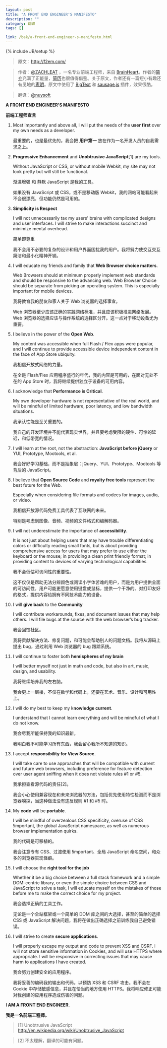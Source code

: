 ```yaml
---
layout: post
title: "A FRONT END ENGINEER'S MANIFESTO"
description: ""
category: 翻译
tags: []

link: /bak/a-front-end-engineer-s-manifesto.html
---
```

{% include JB/setup %}

> 原文：<http://f2em.com/>

> 作者：[@ZACHLEAT](http://twitter.com/zachleat/) ，一名专业前端工程师，来自 [BrainHeart](http://www.brainheart.com/)。作者的[简介](http://www.zachleat.com/web/about-me/)充满了正能量，[简历](http://www.zachleat.com/r%C3%A9sum%C3%A9/)也很值得借鉴。关于原文，作者还有一篇短小有趣还有见地的[声明](http://www.zachleat.com/web/manifesto/)。原文中使用了 [BigText](http://www.zachleat.com/web/bigtext-makes-text-big/) 和 [sausage.js](http://christophercliff.github.com/sausage/) 插件，效果很酷。

> 翻译：[@nuysoft](http://weibo.com/u/1809037057?from=profile&wvr=5&loc=infdomain)


**A FRONT END ENGINEER'S MANIFESTO**

**前端工程师宣言**

1. Most importantly and above all, I will put the needs of the **user first** over my own needs as a developer.

    最重要的，也是最优先的，我会把 **用户第一** 放在作为一名开发人员的自我需求之上。

2. **Progressive Enhancement** and **Unobtrusive JavaScript**[1] are my tools.

    Without JavaScript or CSS, or without mobile Webkit, my site may not look pretty but will still be functional.

    渐进增强 和 静默 JavaScript 是我的工具。

    如果没有 JavaScript 或 CSS，或不是移动版 Webkit，我的网站可能看起来不会很漂亮，但功能仍然是可用的。

    

3. **Simplicity is Respect**
    
    I will not unnecessarily tax my users' brains with complicated designs and user interfaces. I will strive to make interactions succinct and minimize mental overhead.
    
    简单即尊重

    我不会用不必要的复杂的设计和用户界面困扰我的用户。我将努力使交互交互简洁和最小化精神开销。

4. I will educate my friends and family that **Web Browser choice matters**.
    
    Web Browsers should at minimum properly implement web standards and should be responsive to the advancing web. Web Browser Choice should be separate from picking an operating system. This is especially important for mobile devices.

    我将教育我的朋友和家人关于 Web 浏览器的选择事宜。
    
    Web 浏览器至少应该正确的实践网络标准，并且应该积极推进网络发展。Web 浏览器的选择应该与操作系统的选择区分开。这一点对于移动设备尤为重要。

5. I believe in the power of the **Open Web**.

    My content was accessible when full Flash / Flex apps were popular, and I will continue to provide accessible device independent content in the face of App Store ubiquity.
    
    我相信开放式网络的力量。

    在全是 Flash/Flex 应用程序盛行的年代，我的内容是可用的，在面对无处不在的 App Store 时，我将继续提供独立于设备的可用内容。

6. I acknowledge that **Performance is Critical**.

    My own developer hardware is not representative of the real world, and will be mindful of limited hardware, poor latency, and low bandwidth situations.
    
    我承认性能是至关重要的。

    我自己的开发环境并不能代表现实世界，并且要考虑受限的硬件、可怜的延迟，和低带宽的情况。

7. I will learn at the root, not the abstraction: **JavaScript before jQuery** or YUI, Prototype, Mootools, et al.
    
    我会好好学习基础，而不是抽象层：jQuery、YUI、Prototype、Mootools 等背后的 JavaScript。

8. I believe that **Open Source Code** and **royalty free tools** represent the best future for the Web.

    Especially when considering file formats and codecs for images, audio, or video.

    我相信开放源代码免费工具代表了互联网的未来。

    特别是考虑到图像、音频、视频的文件格式和编解码器。

9. I will not underestimate the importance of **accessibility**.

    It is not just about helping users that may have trouble differentiating colors or difficulty reading small fonts, but is about providing comprehensive access for users that may prefer to use either the keyboard or the mouse; in providing a clean print friendly format; in providing content to devices of varying technological capabilities.

    我不会低估可访问性的重要性。

    这不仅仅是帮助无法分辨颜色或阅读小字体苦难的用户，而是为用户提供全面的可访问性，用户可能更愿意使用键盘或鼠标，提供一个干净的、对打印友好的格式，提供内容给拥有不同技术能力的设备。

10. I will **give back** to the **Community**
    
    I will contribute workarounds, fixes, and document issues that may help others. I will file bugs at the source with the web browser’s bug tracker.

    我会回馈社区。

    我将贡献解决方法、修复问题，和可能会帮助别人的问题文档。我将从源码上提出 bug，通过利用 Web 浏览器的 bug 跟踪系统。

11. I will continue to foster both **hemispheres of my brain**

    I will better myself not just in math and code, but also in art, music, design, and usability.

    我将继续培养我的左右脑。
    
    我会更上一层楼，不仅在数学和代码上，还要在艺术、音乐、设计和可用性上。

12. I will do my best to keep my k**nowledge current**.

    I understand that I cannot learn everything and will be mindful of what I do not know.
    
    我会尽我所能保持我的知识最新。

    我明白我不可能学习所有东西，我会留心我所不知道的知识。

13. I accept **responsibility for View Source**.

    I will take care to use approaches that will be compatible with current and future web browsers, including preference for feature detection over user agent sniffing when it does not violate rules #1 or #5.

    我承担查看源代码的责任[2]。

    我会小心使用兼容现在和未来浏览器的方法，包括优先使用特性检测而不是浏览器嗅探，当这种做法没有违反规则 #1 和 #5 时。
    
14. My **code** will be **portable**.

    I will be mindful of overzealous CSS specificity, overuse of CSS !important, the global JavaScript namespace, as well as numerous browser implementation quirks.

    我的代码是可移植的。

    我会注意专有 CSS、过渡使用 !important、全局 JavaScript 命名空间，和众多的浏览器实现怪癖。

15. I will choose the **right tool for the job**
    
    Whether it be a big choice between a full stack framework and a simple DOM-centric library, or even the simple choice between CSS and JavaScript to solve a task, I will educate myself on the mistakes of those before me to make the correct choice for my project.
    
    我会选择正确的工具工作。

    无论是一个全站框架或一个简单的 DOM 库之间的大选择，甚至的简单的选择 CSS 或 JavaScript 解决问题，我将在做出正确选择之前训练我自己避免错误。

16. I will strive to create **secure applications**.
    
    I will properly escape my output and code to prevent XSS and CSRF. I will not store sensitive information in Cookies, and will use HTTPS where appropriate. I will be responsive in correcting issues that may cause harm to applications I have created.

    我会努力创建安全的应用程序。

    我将妥善的编码我的输出和代码，以预防 XSS 和 CSRF 攻击。我不会在 Cookie 中存储敏感信息，并且在恰当的地方使用 HTTPS。我将响应修正可能对我创建的应用程序造成伤害的问题。

**I AM A FRONT END ENGINEER.**

**我是一名前端工程师。**


> [1] Unobtrusive JavaScript <http://en.wikipedia.org/wiki/Unobtrusive_JavaScript>

> [2] 不太理解，翻译的可能有问题。